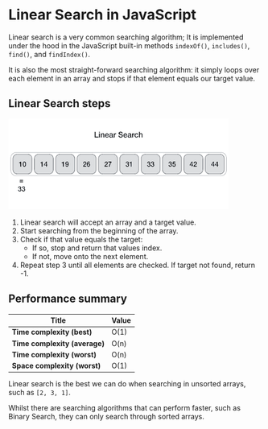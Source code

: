# Linear Search in JavaScript

Linear search is a very common searching algorithm; It is implemented under the hood in the JavaScript built-in methods ```indexOf()```, ```includes()```, ```find()```, and ```findIndex()```.

It is also the most straight-forward searching algorithm: it simply loops over each element in an array and stops if that element equals our target value.

## Linear Search steps

![](linear-step-by-step.gif)

1. Linear search will accept an array and a target value.
1. Start searching from the beginning of the array.
1. Check if that value equals the target:
   * If so, stop and return that values index.
   * If not, move onto the next element.
1. Repeat step 3 until all elements are checked. If target not found, return -1.

## Performance summary

| Title                         | Value  |
|-------------------------------|--------|
| **Time complexity (best)**    | O(1)   |
| **Time complexity (average)** | O(n)   | 
| **Time complexity (worst)**   | O(n)   | 
| **Space complexity (worst)**  | O(1)   |

Linear search is the best we can do when searching in unsorted arrays, such as ```[2, 3, 1]```.

Whilst there are searching algorithms that can perform faster, such as Binary Search, they can only search through sorted arrays.